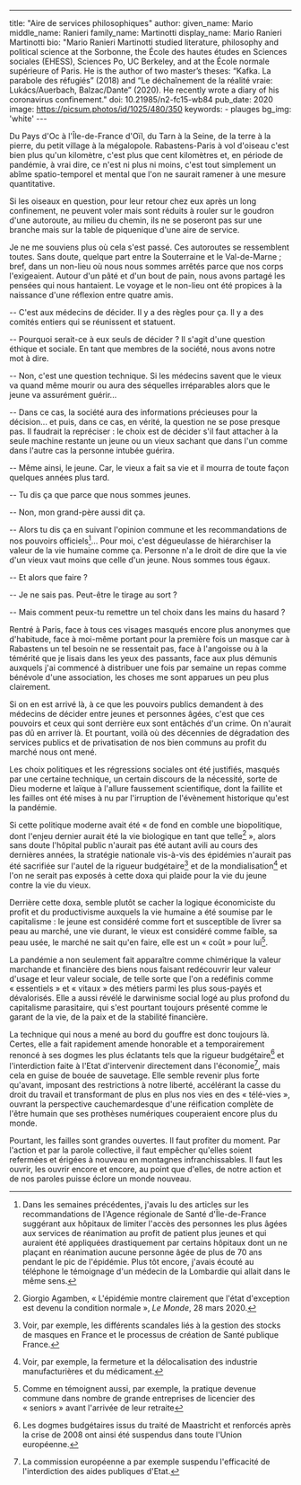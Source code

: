 ---
title: "Aire de services philosophiques"
author:
    given_name: Mario
    middle_name: Ranieri
    family_name: Martinotti
    display_name: Mario Ranieri Martinotti
    bio: "Mario Ranieri Martinotti studied literature, philosophy and political science at the Sorbonne, the École des hautes études en Sciences sociales (EHESS), Sciences Po, UC Berkeley, and at the École normale supérieure of Paris. He is the author of two master’s theses: “Kafka. La parabole des réfugiés” (2018) and “Le déchaînement de la réalité vraie: Lukács/Auerbach, Balzac/Dante” (2020). He recently wrote a diary of his coronavirus confinement."
doi: 10.21985/n2-fc15-wb84
pub_date: 2020
image: https://picsum.photos/id/1025/480/350
keywords:
    - plauges
bg_img: 'white'
--- 

Du Pays d'Oc à l'Île-de-France d'Oïl, du Tarn à la Seine, de la terre à la pierre, du petit village à la mégalopole. Rabastens-Paris à vol d'oiseau c'est bien plus qu'un kilomètre, c'est plus que cent kilomètres et, en période de pandémie, à vrai dire, ce n'est ni plus ni moins, c'est tout simplement un abîme spatio-temporel et mental que l'on ne saurait ramener à une mesure quantitative.

Si les oiseaux en question, pour leur retour chez eux après un long confinement, ne peuvent voler mais sont réduits à rouler sur le goudron d'une autoroute, au milieu du chemin, ils ne se poseront pas sur une branche mais sur la table de piquenique d'une aire de service.

Je ne me souviens plus où cela s'est passé. Ces autoroutes se ressemblent toutes. Sans doute, quelque part entre la Souterraine et le Val-de-Marne ; bref, dans un non-lieu où nous nous sommes arrêtés parce que nos corps l'exigeaient. Autour d'un pâté et d'un bout de pain, nous avons partagé les pensées qui nous hantaient. Le voyage et le non-lieu ont été propices à la naissance d'une réflexion entre quatre amis.

-- C'est aux médecins de décider. Il y a des règles pour ça. Il y a des comités entiers qui se réunissent et statuent.

-- Pourquoi serait-ce à eux seuls de décider ? Il s'agit d'une question éthique et sociale. En tant que membres de la société, nous avons notre mot à dire.

-- Non, c'est une question technique. Si les médecins savent que le vieux va quand même mourir ou aura des séquelles irréparables alors que le jeune va assurément guérir...

-- Dans ce cas, la société aura des informations précieuses pour la décision... et puis, dans ce cas, en vérité, la question ne se pose presque pas. Il faudrait la repréciser : le choix est de décider s'il faut attacher à la seule machine restante un jeune ou un vieux sachant que dans l'un comme dans l'autre cas la personne intubée guérira.

-- Même ainsi, le jeune. Car, le vieux a fait sa vie et il mourra de toute façon quelques années plus tard.

-- Tu dis ça que parce que nous sommes jeunes.

-- Non, mon grand-père aussi dit ça.

-- Alors tu dis ça en suivant l'opinion commune et les recommandations de nos pouvoirs officiels[^1]... Pour moi, c'est dégueulasse de hiérarchiser la valeur de la vie humaine comme ça. Personne n'a le droit de dire que la vie d'un vieux vaut moins que celle d'un jeune. Nous sommes tous égaux.

-- Et alors que faire ?

-- Je ne sais pas. Peut-être le tirage au sort ?

-- Mais comment peux-tu remettre un tel choix dans les mains du hasard ?

Rentré à Paris, face à tous ces visages masqués encore plus anonymes que d'habitude, face à moi-même portant pour la première fois un masque car à Rabastens un tel besoin ne se ressentait pas, face à l'angoisse ou à la témérité que je lisais dans les yeux des passants, face aux plus démunis auxquels j'ai commencé à distribuer une fois par semaine un repas comme bénévole d'une association, les choses me sont apparues un peu plus clairement.

Si on en est arrivé là, à ce que les pouvoirs publics demandent à des médecins de décider entre jeunes et personnes âgées, c'est que ces pouvoirs et ceux qui sont derrière eux sont entâchés d'un crime. On n'aurait pas dû en arriver là. Et pourtant, voilà où des décennies de dégradation des services publics et de privatisation de nos bien communs au profit du marché nous ont mené.

Les choix politiques et les régressions sociales ont été justifiés, masqués par une certaine technique, un certain discours de la nécessité, sorte de Dieu moderne et laïque à l'allure faussement scientifique, dont la faillite et les failles ont été mises à nu par l'irruption de l'évènement historique qu'est la pandémie.

Si cette politique moderne avait été « de fond en comble une biopolitique, dont l\'enjeu dernier aurait été la vie biologique en tant que telle[^2] », alors sans doute l'hôpital public n'aurait pas été autant avili au cours des dernières années, la stratégie nationale vis-à-vis des épidémies n'aurait pas été sacrifiée sur l'autel de la rigueur budgétaire[^3] et de la mondialisation[^4] et l'on ne serait pas exposés à cette doxa qui plaide pour la vie du jeune contre la vie du vieux.

Derrière cette doxa, semble plutôt se cacher la logique économiciste du profit et du productivisme auxquels la vie humaine a été soumise par le capitalisme : le jeune est considéré comme fort et susceptible de livrer sa peau au marché, une vie durant, le vieux est considéré comme faible, sa peau usée, le marché ne sait qu'en faire, elle est un « coût » pour lui[^5].

La pandémie a non seulement fait apparaître comme chimérique la valeur marchande et financière des biens nous faisant redécouvrir leur valeur d'usage et leur valeur sociale, de telle sorte que l'on a redéfinis comme « essentiels » et « vitaux » des métiers parmi les plus sous-payés et dévalorisés. Elle a aussi révélé le darwinisme social logé au plus profond du capitalisme parasitaire, qui s'est pourtant toujours présenté comme le garant de la vie, de la paix et de la stabilité financière.

La technique qui nous a mené au bord du gouffre est donc toujours là. Certes, elle a fait rapidement amende honorable et a temporairement renoncé à ses dogmes les plus éclatants tels que la rigueur budgétaire[^6] et l'interdiction faite à l'Etat d'intervenir directement dans l'économie[^7], mais cela en guise de bouée de sauvetage. Elle semble revenir plus forte qu'avant, imposant des restrictions à notre liberté, accélérant la casse du droit du travail et transformant de plus en plus nos vies en des « télé-vies », ouvrant la perspective cauchemardesque d'une réification complète de l'être humain que ses prothèses numériques couperaient encore plus du monde.

Pourtant, les failles sont grandes ouvertes. Il faut profiter du moment. Par l'action et par la parole collective, il faut empêcher qu'elles soient refermées et érigées à nouveau en montagnes infranchissables. Il faut les ouvrir, les ouvrir encore et encore, au point que d'elles, de notre action et de nos paroles puisse éclore un monde nouveau.

[^1]: Dans les semaines précédentes, j'avais lu des articles sur les recommandations de l'Agence régionale de Santé d'Île-de-France suggérant aux hôpitaux de limiter l'accès des personnes les plus âgées aux services de réanimation au profit de patient plus jeunes et qui auraient été appliquées drastiquement par certains hôpitaux dont un ne plaçant en réanimation aucune personne âgée de plus de 70 ans pendant le pic de l'épidémie. Plus tôt encore, j'avais écouté au téléphone le témoignage d'un médecin de la Lombardie qui allait dans le même sens.

[^2]: Giorgio Agamben, « L\'épidémie montre clairement que l\'état d\'exception est devenu la condition normale », *Le Monde*, 28 mars 2020.

[^3]: Voir, par exemple, les différents scandales liés à la gestion des stocks de masques en France et le processus de création de Santé publique France.

[^4]: Voir, par exemple, la fermeture et la délocalisation des industrie manufacturières et du médicament.

[^5]: Comme en témoignent aussi, par exemple, la pratique devenue commune dans nombre de grande entreprises de licencier des « seniors » avant l'arrivée de leur retraite

[^6]: Les dogmes budgétaires issus du traité de Maastricht et renforcés après la crise de 2008 ont ainsi été suspendus dans toute l'Union européenne.

[^7]: La commission européenne a par exemple suspendu l'efficacité de l'interdiction des aides publiques d'Etat.
